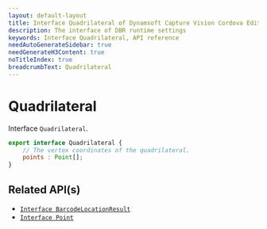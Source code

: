 ```yaml
---
layout: default-layout
title: Interface Quadrilateral of Dynamsoft Capture Vision Cordova Edition
description: The interface of DBR runtime settings
keywords: Interface Quadrilateral, API reference
needAutoGenerateSidebar: true
needGenerateH3Content: true
noTitleIndex: true
breadcrumbText: Quadrilateral
---
```


# Quadrilateral

Interface `Quadrilateral`.

```js
export interface Quadrilateral {
    // The vertex coordinates of the quadrilateral.
    points : Point[];
}
```

## Related API(s)

- [`Interface BarcodeLocationResult`](interface-barcode-location-result.md)
- [`Interface Point`](interface-point.md)

